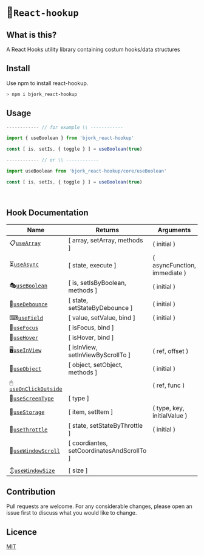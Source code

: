 # 🍻`React-hookup`

## What is this?
A React Hooks utility library containing costum hooks/data structures

## Install
Use npm to install react-hookup.
```bash
> npm i bjork_react-hookup
```

## Usage

```js
------------ // for example \\ ------------

import { useBoolean } from 'bjork_react-hookup'

const [ is, setIs, { toggle } ] = useBoolean(true)

------------ // or \\ ------------

import useBoolean from 'bjork_react-hookup/core/useBoolean'

const [ is, setIs, { toggle } ] = useBoolean(true)

```
<br>

## Hook Documentation

| Name                                                                                                          | Returns                                                              | Arguments                               |
| ------------------------------------------------------------------------------------------------------------- | --------------------------------------------------------------------- | --------------------------------------- |
| 📋[`useArray`](https://github.com/EmilEinarsen/bjork_react-hookup/blob/main/docs/useArray.md)                   | [ array, setArray, methods ]                                         | ( initial )                             |
| ⏳[`useAsync`](https://github.com/EmilEinarsen/bjork_react-hookup/blob/main/docs/useAsync.md)                   | [ state, execute ]                                                    | ( asyncFunction, immediate )            |
| 🎭[`useBoolean`](https://github.com/EmilEinarsen/bjork_react-hookup/blob/main/docs/useBoolean.md)               | [ is, setIsByBoolean, methods ]                                      | ( initial )                             |
| 🏀[`useDebounce`](https://github.com/EmilEinarsen/bjork_react-hookup/blob/main/docs/useDebounce.md)             | [ state, setStateByDebounce ]                                        | ( initial )                             |
| ⌨[`useField`](https://github.com/EmilEinarsen/bjork_react-hookup/blob/main/docs/useField.md)                   | [ value, setValue, bind ]                                            | ( initial )                             |
| 🔦[`useFocus`](https://github.com/EmilEinarsen/bjork_react-hookup/blob/main/docs/useFocus.md)                   | [ isFocus, bind ]                          |                                         |
| 👻[`useHover`](https://github.com/EmilEinarsen/bjork_react-hookup/blob/main/docs/useHover.md)                   | [ isHover, bind ]                          |                                         |
| 🖥[`useInView`](https://github.com/EmilEinarsen/bjork_react-hookup/blob/main/docs/useInView.md)                 | [ isInView, setInViewByScrollTo ]                                    | ( ref, offset )                         |
| 📑[`useObject`](https://github.com/EmilEinarsen/bjork_react-hookup/blob/main/docs/useObject.md)                 | [ object, setObject, methods ]                                       | ( initial )                             |
| 🖱[`useOnClickOutside`](https://github.com/EmilEinarsen/bjork_react-hookup/blob/main/docs/useOnClickOutside.md) |                                                                      | ( ref, func )                           |
| 🤏[`useScreenType`](https://github.com/EmilEinarsen/bjork_react-hookup/blob/main/docs/useScreenType.md)         | [ type ]                                   |                                         |
| 💾[`useStorage`](https://github.com/EmilEinarsen/bjork_react-hookup/blob/main/docs/useStorage.md)               | [ item, setItem ]                                                    | ( type, key, initialValue )             |
| 🥁[`useThrottle`](https://github.com/EmilEinarsen/bjork_react-hookup/blob/main/docs/useThrottle.md)             | [ state, setStateByThrottle ]                                        | ( initial )                             |
| 🧭[`useWindowScroll`](https://github.com/EmilEinarsen/bjork_react-hookup/blob/main/docs/useWindowScroll.md)     | [ coordiantes, setCoordinatesAndScrollTo ] 
|                                         |
| ↕[`useWindowSize`](https://github.com/EmilEinarsen/bjork_react-hookup/blob/main/docs/useWindowSize.md)         | [ size ]                                                              |                                         |


## Contribution
Pull requests are welcome. For any considerable changes, please open an issue first to discuss what you would like to change.<br>

## Licence
[MIT](https://github.com/EmilEinarsen/bjork_react-hookup/blob/master/LICENSE)












